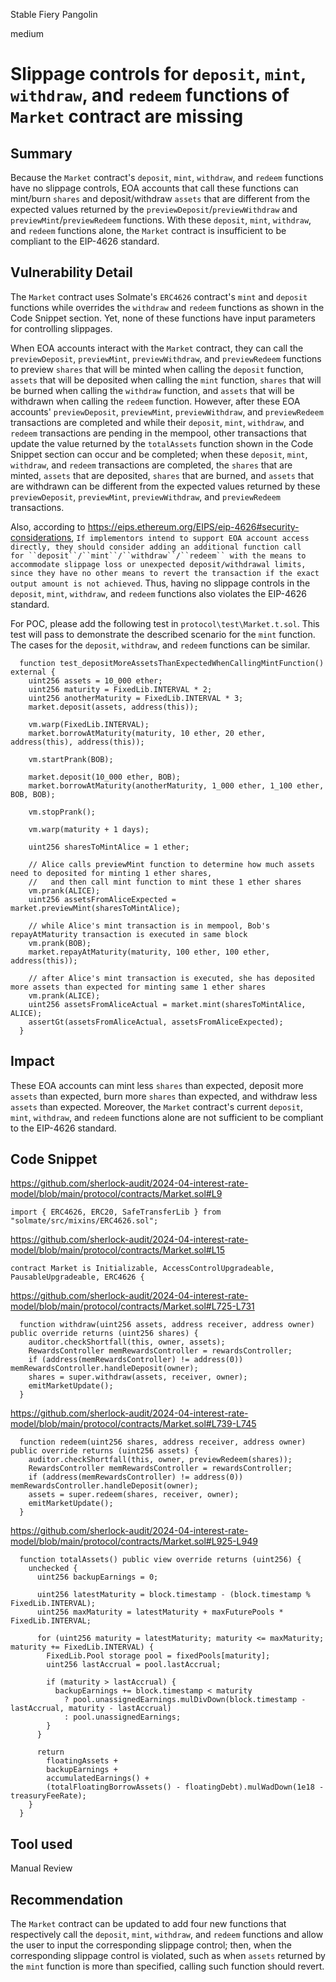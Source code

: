 Stable Fiery Pangolin

medium

# Slippage controls for `deposit`, `mint`, `withdraw`, and `redeem` functions of `Market` contract are missing

## Summary
Because the `Market` contract's `deposit`, `mint`, `withdraw`, and `redeem` functions have no slippage controls, EOA accounts that call these functions can mint/burn `shares` and deposit/withdraw `assets` that are different from the expected values returned by the `previewDeposit`/`previewWithdraw` and `previewMint`/`previewRedeem` functions. With these `deposit`, `mint`, `withdraw`, and `redeem` functions alone, the `Market` contract is insufficient to be compliant to the EIP-4626 standard.

## Vulnerability Detail
The `Market` contract uses Solmate's `ERC4626` contract's `mint` and `deposit` functions while overrides the `withdraw` and `redeem` functions as shown in the Code Snippet section. Yet, none of these functions have input parameters for controlling slippages.

When EOA accounts interact with the `Market` contract, they can call the `previewDeposit`, `previewMint`, `previewWithdraw`, and `previewRedeem` functions to preview `shares` that will be minted when calling the `deposit` function, `assets` that will be deposited when calling the `mint` function, `shares` that will be burned when calling the `withdraw` function, and `assets` that will be withdrawn when calling the `redeem` function. However, after these EOA accounts' `previewDeposit`, `previewMint`, `previewWithdraw`, and `previewRedeem` transactions are completed and while their `deposit`, `mint`, `withdraw`, and `redeem` transactions are pending in the mempool, other transactions that update the value returned by the `totalAssets` function shown in the Code Snippet section can occur and be completed; when these `deposit`, `mint`, `withdraw`, and `redeem` transactions are completed, the `shares` that are minted, `assets` that are deposited, `shares` that are burned, and `assets` that are withdrawn can be different from the expected values returned by these `previewDeposit`, `previewMint`, `previewWithdraw`, and `previewRedeem` transactions.

Also, according to https://eips.ethereum.org/EIPS/eip-4626#security-considerations, `If implementors intend to support EOA account access directly, they should consider adding an additional function call for ``deposit``/``mint``/``withdraw``/``redeem`` with the means to accommodate slippage loss or unexpected deposit/withdrawal limits, since they have no other means to revert the transaction if the exact output amount is not achieved`. Thus, having no slippage controls in the `deposit`, `mint`, `withdraw`, and `redeem` functions also violates the EIP-4626 standard.

For POC, please add the following test in `protocol\test\Market.t.sol`. This test will pass to demonstrate the described scenario for the `mint` function. The cases for the `deposit`, `withdraw`, and `redeem` functions can be similar.

```solidity
  function test_depositMoreAssetsThanExpectedWhenCallingMintFunction() external {
    uint256 assets = 10_000 ether;
    uint256 maturity = FixedLib.INTERVAL * 2;
    uint256 anotherMaturity = FixedLib.INTERVAL * 3;
    market.deposit(assets, address(this));

    vm.warp(FixedLib.INTERVAL);
    market.borrowAtMaturity(maturity, 10 ether, 20 ether, address(this), address(this));

    vm.startPrank(BOB);

    market.deposit(10_000 ether, BOB);
    market.borrowAtMaturity(anotherMaturity, 1_000 ether, 1_100 ether, BOB, BOB);

    vm.stopPrank();

    vm.warp(maturity + 1 days);

    uint256 sharesToMintAlice = 1 ether;

    // Alice calls previewMint function to determine how much assets need to deposited for minting 1 ether shares,
    //   and then call mint function to mint these 1 ether shares
    vm.prank(ALICE);
    uint256 assetsFromAliceExpected = market.previewMint(sharesToMintAlice);

    // while Alice's mint transaction is in mempool, Bob's repayAtMaturity transaction is executed in same block
    vm.prank(BOB);
    market.repayAtMaturity(maturity, 100 ether, 100 ether, address(this));

    // after Alice's mint transaction is executed, she has deposited more assets than expected for minting same 1 ether shares
    vm.prank(ALICE);
    uint256 assetsFromAliceActual = market.mint(sharesToMintAlice, ALICE);
    assertGt(assetsFromAliceActual, assetsFromAliceExpected);
  }
```

## Impact
These EOA accounts can mint less `shares` than expected, deposit more `assets` than expected, burn more `shares` than expected, and withdraw less `assets` than expected. Moreover, the `Market` contract's current `deposit`, `mint`, `withdraw`, and `redeem` functions alone are not sufficient to be compliant to the EIP-4626 standard.

## Code Snippet
https://github.com/sherlock-audit/2024-04-interest-rate-model/blob/main/protocol/contracts/Market.sol#L9
```solidity
import { ERC4626, ERC20, SafeTransferLib } from "solmate/src/mixins/ERC4626.sol";
```

https://github.com/sherlock-audit/2024-04-interest-rate-model/blob/main/protocol/contracts/Market.sol#L15
```solidity
contract Market is Initializable, AccessControlUpgradeable, PausableUpgradeable, ERC4626 {
```

https://github.com/sherlock-audit/2024-04-interest-rate-model/blob/main/protocol/contracts/Market.sol#L725-L731
```solidity
  function withdraw(uint256 assets, address receiver, address owner) public override returns (uint256 shares) {
    auditor.checkShortfall(this, owner, assets);
    RewardsController memRewardsController = rewardsController;
    if (address(memRewardsController) != address(0)) memRewardsController.handleDeposit(owner);
    shares = super.withdraw(assets, receiver, owner);
    emitMarketUpdate();
  }
```

https://github.com/sherlock-audit/2024-04-interest-rate-model/blob/main/protocol/contracts/Market.sol#L739-L745
```solidity
  function redeem(uint256 shares, address receiver, address owner) public override returns (uint256 assets) {
    auditor.checkShortfall(this, owner, previewRedeem(shares));
    RewardsController memRewardsController = rewardsController;
    if (address(memRewardsController) != address(0)) memRewardsController.handleDeposit(owner);
    assets = super.redeem(shares, receiver, owner);
    emitMarketUpdate();
  }
```

https://github.com/sherlock-audit/2024-04-interest-rate-model/blob/main/protocol/contracts/Market.sol#L925-L949
```solidity
  function totalAssets() public view override returns (uint256) {
    unchecked {
      uint256 backupEarnings = 0;

      uint256 latestMaturity = block.timestamp - (block.timestamp % FixedLib.INTERVAL);
      uint256 maxMaturity = latestMaturity + maxFuturePools * FixedLib.INTERVAL;

      for (uint256 maturity = latestMaturity; maturity <= maxMaturity; maturity += FixedLib.INTERVAL) {
        FixedLib.Pool storage pool = fixedPools[maturity];
        uint256 lastAccrual = pool.lastAccrual;

        if (maturity > lastAccrual) {
          backupEarnings += block.timestamp < maturity
            ? pool.unassignedEarnings.mulDivDown(block.timestamp - lastAccrual, maturity - lastAccrual)
            : pool.unassignedEarnings;
        }
      }

      return
        floatingAssets +
        backupEarnings +
        accumulatedEarnings() +
        (totalFloatingBorrowAssets() - floatingDebt).mulWadDown(1e18 - treasuryFeeRate);
    }
  }
```

## Tool used
Manual Review

## Recommendation
The `Market` contract can be updated to add four new functions that respectively call the `deposit`, `mint`, `withdraw`, and `redeem` functions and allow the user to input the corresponding slippage control; then, when the corresponding slippage control is violated, such as when `assets` returned by the `mint` function is more than specified, calling such function should revert.